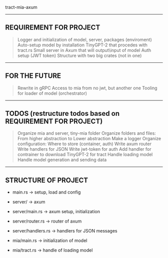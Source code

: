 tract-mia-axum

--- 
## REQUIREMENT FOR PROJECT

> Logger and initialization of model, server, packages (enviroment)
> Auto-setup model by installation
> TinyGPT-2 that procedes with tract.rs
> Small server in Axum that will output\input of model
> Auth setup (JWT token)
> Structure with two big crates (not in one)

--- 
## FOR THE FUTURE

> Rewrite in gRPC 
> Access to mia from no jwt, but another one
> Tooling for loader of model (orchestrator)

--- 
## TODOS (restructure todos based on REQUIREMENT FOR PROJECT) 

> Organize mia and server, tiny-mia folder
> Organize folders and files: From higher abstraction to Lower abstraction
> Make a logger
> Organize configuration: Where to store (container, auth)
> Write axum router
> Write handlers for JSON
> Write jwt-token for auth
> Add handler for contrainer to download TinyGPT-2 for tract
> Handle loading model
> Handle model generation and sending data

--- 
## STRUCTURE OF PROJECT

- main.rs -> setup, load and config

- server/ -> axum
- server/main.rs -> axum setup, initialization
- server/router.rs -> router of axum 
- server/handlers.rs -> handlers for JSON messages

- mia/main.rs -> initialization of model
- mia/tract.rs -> handle of loading model



